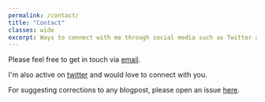 ```yaml
---
permalink: /contact/
title: "Contact"
classes: wide
excerpt: Ways to connect with me through social media such as Twitter and Linkedin and via email.
---
```


Please feel free to get in touch via [email](mailto:jivneshsandhan@gmail.com).  

I'm also active on [twitter](https://twitter.com/jivnesh) and would love to connect with you.
  
For suggesting corrections to any blogpost, please open an issue [here](https://github.com/agrawalanshul053/agrawalanshul053.github.io/issues/new).
